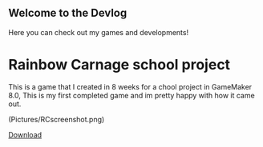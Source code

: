 ## Welcome to the Devlog

Here you can check out my games and developments!

# Rainbow Carnage school project
This is a game that I created in 8 weeks for a chool project in GameMaker 8.0, This is my first completed game and im pretty happy with how it came out.

(Pictures/RCscreenshot.png)

[Download]()

